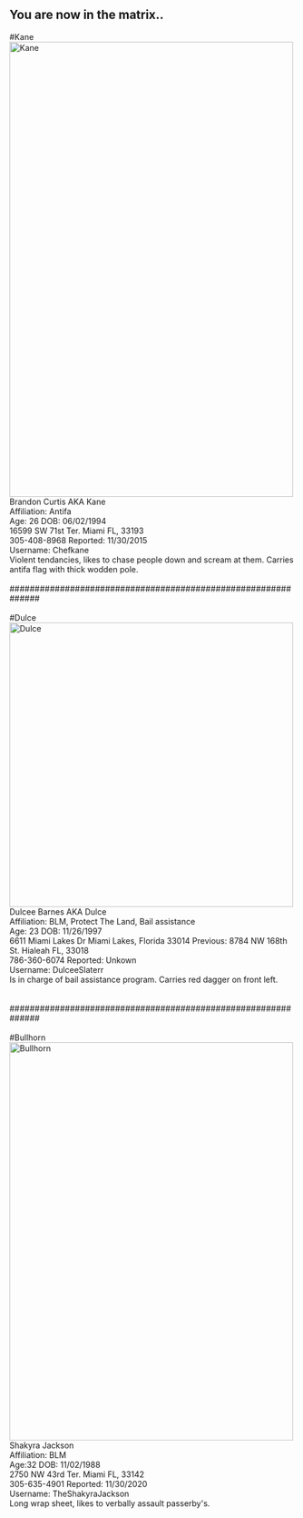 ## You are now in the matrix..

#Kane
<br>
<img src="https://i.postimg.cc/j5VxtkSF/bc.jpg" alt="Kane" width="500" height="800">
<br>
Brandon Curtis AKA Kane
<br>
Affiliation: Antifa
<br>
Age: 26 DOB: 06/02/1994
<br>
16599 SW 71st Ter. Miami FL, 33193 
<br>
305-408-8968 Reported: 11/30/2015
<br>
Username: Chefkane
<br>
Violent tendancies, likes to chase people down and scream at them. Carries antifa flag with thick wodden pole.
<br>
<br>
##############################################################
<br>
<br>
#Dulce
<br>
<img src="https://i.postimg.cc/JzbRr5S6/db.jpg" alt="Dulce" width="500" height="500">
<br>
Dulcee Barnes AKA Dulce
<br>
Affiliation: BLM, Protect The Land, Bail assistance
<br>
Age: 23 DOB: 11/26/1997
<br>
6611 Miami Lakes Dr Miami Lakes, Florida 33014 Previous: 8784 NW 168th St. Hialeah FL, 33018
<br>
786-360-6074 Reported: Unkown
<br>
Username: DulceeSlaterr
<br>
Is in charge of bail assistance program. Carries red dagger on front left.
<br>
<br>
<br>
##############################################################
<br>
<br>
#Bullhorn
<br>
<img src="https://i.postimg.cc/MHsy9ZNC/sj.jpg" alt="Bullhorn" width="500" height="700">
<br>
Shakyra Jackson
<br>
Affiliation: BLM
<br>
Age:32 DOB: 11/02/1988
<br>
2750 NW 43rd Ter. Miami FL, 33142
<br>
305-635-4901 Reported: 11/30/2020
<br>
Username: TheShakyraJackson
<br>
Long wrap sheet, likes to verbally assault passerby's.
<br>
<br>
<br>
